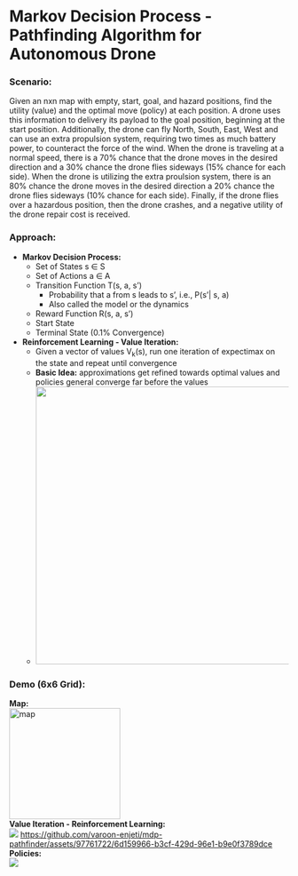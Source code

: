 # Markov Decision Process - Pathfinding Algorithm for Autonomous Drone

### Scenario:
Given an nxn map with empty, start, goal, and hazard positions, find the utility (value) and the optimal move (policy) at each position. A drone uses this information to delivery its payload to the goal position, beginning at the start position. Additionally, the drone can fly North, South, East, West and can use an extra propulsion system, requiring two times as much battery power, to counteract the force of the wind. When the drone is traveling at a normal speed, there is a 70% chance that the drone moves in the desired direction and a 30% chance the drone flies sideways (15% chance for each side). When the drone is utilizing the extra proulsion system, there is an 80% chance the drone moves in the desired direction a 20% chance the drone flies sideways (10% chance for each side). Finally, if the drone flies over a hazardous position, then the drone crashes, and a negative utility of the drone repair cost is received.

### Approach:
- **Markov Decision Process:**
  - Set of States s ∈ S
  - Set of Actions a ∈ A
  - Transition Function T(s, a, s’)
       - Probability that a from s leads to s’, i.e., P(s’| s, a)
       - Also called the model or the dynamics
  - Reward Function R(s, a, s’)
  - Start State
  - Terminal State (0.1% Convergence)
- **Reinforcement Learning - Value Iteration:**
  - Given a vector of values V<sub>k</sub>(s), run one iteration of expectimax on the state and repeat until convergence
  - **Basic Idea:** approximations get refined towards optimal values and policies general converge far before the values
  - <img width="500" src="https://github.com/varoon-enjeti/mdp-pathfinder/assets/97761722/0262239c-d97b-4ebd-800d-38d2f6637910">

### Demo (6x6 Grid):
**Map:**
<br>
<img width="200" alt="map" src="https://github.com/varoon-enjeti/mdp-pathfinder/assets/97761722/a973afcf-bc03-4f69-b7eb-bff9528d9423">
<br>
**Value Iteration - Reinforcement Learning:**
<br>
![](https://github.com/varoon-enjeti/mdp-pathfinder/assets/97761722/6d159966-b3cf-429d-96e1-b9e0f3789dce)
https://github.com/varoon-enjeti/mdp-pathfinder/assets/97761722/6d159966-b3cf-429d-96e1-b9e0f3789dce
<br>
**Policies:**
<br>
![](https://github.com/varoon-enjeti/mdp-pathfinder/assets/97761722/964d3711-7024-49e2-bb66-4f5ba79f95bb)













